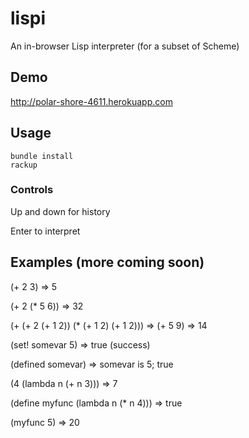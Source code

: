 lispi
=====

An in-browser Lisp interpreter (for a subset of Scheme)

## Demo

http://polar-shore-4611.herokuapp.com


## Usage

    bundle install
    rackup

### Controls

Up and down for history

Enter to interpret

## Examples (more coming soon)

(+ 2 3) => 5

(+ 2 (* 5 6)) => 32

(+ (+ 2 (+ 1 2)) (* (+ 1 2) (+ 1 2))) => (+ 5 9) => 14

(set! somevar 5) => true (success)

(defined somevar) => somevar is 5; true

(4 (lambda n (+ n 3))) => 7

(define myfunc (lambda n (* n 4))) => true

(myfunc 5) => 20
